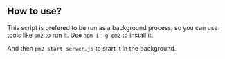 ## How to use?
This script is prefered to be run as a background process, so you can use tools like `pm2` to run it.
Use `npm i -g pm2` to install it.

And then `pm2 start server.js` to start it in the background.